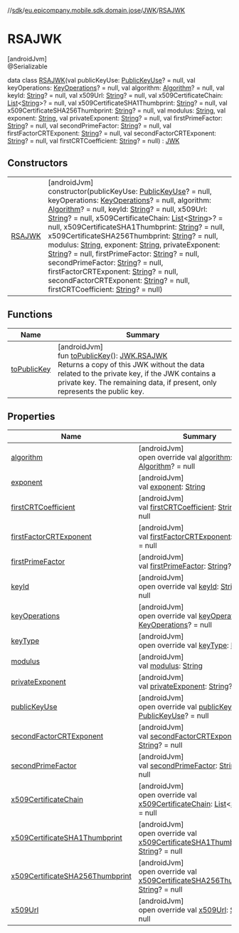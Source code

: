 //[sdk](../../../../index.md)/[eu.epicompany.mobile.sdk.domain.jose](../../index.md)/[JWK](../index.md)/[RSAJWK](index.md)

# RSAJWK

[androidJvm]\
@Serializable

data class [RSAJWK](index.md)(val publicKeyUse: [PublicKeyUse](../../-public-key-use/index.md)? = null, val keyOperations: [KeyOperations](../../-key-operations/index.md)? = null, val algorithm: [Algorithm](../../-algorithm/index.md)? = null, val keyId: [String](https://kotlinlang.org/api/latest/jvm/stdlib/kotlin/-string/index.html)? = null, val x509Url: [String](https://kotlinlang.org/api/latest/jvm/stdlib/kotlin/-string/index.html)? = null, val x509CertificateChain: [List](https://kotlinlang.org/api/latest/jvm/stdlib/kotlin.collections/-list/index.html)&lt;[String](https://kotlinlang.org/api/latest/jvm/stdlib/kotlin/-string/index.html)&gt;? = null, val x509CertificateSHA1Thumbprint: [String](https://kotlinlang.org/api/latest/jvm/stdlib/kotlin/-string/index.html)? = null, val x509CertificateSHA256Thumbprint: [String](https://kotlinlang.org/api/latest/jvm/stdlib/kotlin/-string/index.html)? = null, val modulus: [String](https://kotlinlang.org/api/latest/jvm/stdlib/kotlin/-string/index.html), val exponent: [String](https://kotlinlang.org/api/latest/jvm/stdlib/kotlin/-string/index.html), val privateExponent: [String](https://kotlinlang.org/api/latest/jvm/stdlib/kotlin/-string/index.html)? = null, val firstPrimeFactor: [String](https://kotlinlang.org/api/latest/jvm/stdlib/kotlin/-string/index.html)? = null, val secondPrimeFactor: [String](https://kotlinlang.org/api/latest/jvm/stdlib/kotlin/-string/index.html)? = null, val firstFactorCRTExponent: [String](https://kotlinlang.org/api/latest/jvm/stdlib/kotlin/-string/index.html)? = null, val secondFactorCRTExponent: [String](https://kotlinlang.org/api/latest/jvm/stdlib/kotlin/-string/index.html)? = null, val firstCRTCoefficient: [String](https://kotlinlang.org/api/latest/jvm/stdlib/kotlin/-string/index.html)? = null) : [JWK](../index.md)

## Constructors

| | |
|---|---|
| [RSAJWK](-r-s-a-j-w-k.md) | [androidJvm]<br>constructor(publicKeyUse: [PublicKeyUse](../../-public-key-use/index.md)? = null, keyOperations: [KeyOperations](../../-key-operations/index.md)? = null, algorithm: [Algorithm](../../-algorithm/index.md)? = null, keyId: [String](https://kotlinlang.org/api/latest/jvm/stdlib/kotlin/-string/index.html)? = null, x509Url: [String](https://kotlinlang.org/api/latest/jvm/stdlib/kotlin/-string/index.html)? = null, x509CertificateChain: [List](https://kotlinlang.org/api/latest/jvm/stdlib/kotlin.collections/-list/index.html)&lt;[String](https://kotlinlang.org/api/latest/jvm/stdlib/kotlin/-string/index.html)&gt;? = null, x509CertificateSHA1Thumbprint: [String](https://kotlinlang.org/api/latest/jvm/stdlib/kotlin/-string/index.html)? = null, x509CertificateSHA256Thumbprint: [String](https://kotlinlang.org/api/latest/jvm/stdlib/kotlin/-string/index.html)? = null, modulus: [String](https://kotlinlang.org/api/latest/jvm/stdlib/kotlin/-string/index.html), exponent: [String](https://kotlinlang.org/api/latest/jvm/stdlib/kotlin/-string/index.html), privateExponent: [String](https://kotlinlang.org/api/latest/jvm/stdlib/kotlin/-string/index.html)? = null, firstPrimeFactor: [String](https://kotlinlang.org/api/latest/jvm/stdlib/kotlin/-string/index.html)? = null, secondPrimeFactor: [String](https://kotlinlang.org/api/latest/jvm/stdlib/kotlin/-string/index.html)? = null, firstFactorCRTExponent: [String](https://kotlinlang.org/api/latest/jvm/stdlib/kotlin/-string/index.html)? = null, secondFactorCRTExponent: [String](https://kotlinlang.org/api/latest/jvm/stdlib/kotlin/-string/index.html)? = null, firstCRTCoefficient: [String](https://kotlinlang.org/api/latest/jvm/stdlib/kotlin/-string/index.html)? = null) |

## Functions

| Name | Summary |
|---|---|
| [toPublicKey](to-public-key.md) | [androidJvm]<br>fun [toPublicKey](to-public-key.md)(): [JWK.RSAJWK](index.md)<br>Returns a copy of this JWK without the data related to the private key, if the JWK contains a private key. The remaining data, if present, only represents the public key. |

## Properties

| Name | Summary |
|---|---|
| [algorithm](algorithm.md) | [androidJvm]<br>open override val [algorithm](algorithm.md): [Algorithm](../../-algorithm/index.md)? = null |
| [exponent](exponent.md) | [androidJvm]<br>val [exponent](exponent.md): [String](https://kotlinlang.org/api/latest/jvm/stdlib/kotlin/-string/index.html) |
| [firstCRTCoefficient](first-c-r-t-coefficient.md) | [androidJvm]<br>val [firstCRTCoefficient](first-c-r-t-coefficient.md): [String](https://kotlinlang.org/api/latest/jvm/stdlib/kotlin/-string/index.html)? = null |
| [firstFactorCRTExponent](first-factor-c-r-t-exponent.md) | [androidJvm]<br>val [firstFactorCRTExponent](first-factor-c-r-t-exponent.md): [String](https://kotlinlang.org/api/latest/jvm/stdlib/kotlin/-string/index.html)? = null |
| [firstPrimeFactor](first-prime-factor.md) | [androidJvm]<br>val [firstPrimeFactor](first-prime-factor.md): [String](https://kotlinlang.org/api/latest/jvm/stdlib/kotlin/-string/index.html)? = null |
| [keyId](key-id.md) | [androidJvm]<br>open override val [keyId](key-id.md): [String](https://kotlinlang.org/api/latest/jvm/stdlib/kotlin/-string/index.html)? = null |
| [keyOperations](key-operations.md) | [androidJvm]<br>open override val [keyOperations](key-operations.md): [KeyOperations](../../-key-operations/index.md)? = null |
| [keyType](key-type.md) | [androidJvm]<br>open override val [keyType](key-type.md): [KeyType](../../-key-type/index.md) |
| [modulus](modulus.md) | [androidJvm]<br>val [modulus](modulus.md): [String](https://kotlinlang.org/api/latest/jvm/stdlib/kotlin/-string/index.html) |
| [privateExponent](private-exponent.md) | [androidJvm]<br>val [privateExponent](private-exponent.md): [String](https://kotlinlang.org/api/latest/jvm/stdlib/kotlin/-string/index.html)? = null |
| [publicKeyUse](public-key-use.md) | [androidJvm]<br>open override val [publicKeyUse](public-key-use.md): [PublicKeyUse](../../-public-key-use/index.md)? = null |
| [secondFactorCRTExponent](second-factor-c-r-t-exponent.md) | [androidJvm]<br>val [secondFactorCRTExponent](second-factor-c-r-t-exponent.md): [String](https://kotlinlang.org/api/latest/jvm/stdlib/kotlin/-string/index.html)? = null |
| [secondPrimeFactor](second-prime-factor.md) | [androidJvm]<br>val [secondPrimeFactor](second-prime-factor.md): [String](https://kotlinlang.org/api/latest/jvm/stdlib/kotlin/-string/index.html)? = null |
| [x509CertificateChain](x509-certificate-chain.md) | [androidJvm]<br>open override val [x509CertificateChain](x509-certificate-chain.md): [List](https://kotlinlang.org/api/latest/jvm/stdlib/kotlin.collections/-list/index.html)&lt;[String](https://kotlinlang.org/api/latest/jvm/stdlib/kotlin/-string/index.html)&gt;? = null |
| [x509CertificateSHA1Thumbprint](x509-certificate-s-h-a1-thumbprint.md) | [androidJvm]<br>open override val [x509CertificateSHA1Thumbprint](x509-certificate-s-h-a1-thumbprint.md): [String](https://kotlinlang.org/api/latest/jvm/stdlib/kotlin/-string/index.html)? = null |
| [x509CertificateSHA256Thumbprint](x509-certificate-s-h-a256-thumbprint.md) | [androidJvm]<br>open override val [x509CertificateSHA256Thumbprint](x509-certificate-s-h-a256-thumbprint.md): [String](https://kotlinlang.org/api/latest/jvm/stdlib/kotlin/-string/index.html)? = null |
| [x509Url](x509-url.md) | [androidJvm]<br>open override val [x509Url](x509-url.md): [String](https://kotlinlang.org/api/latest/jvm/stdlib/kotlin/-string/index.html)? = null |
